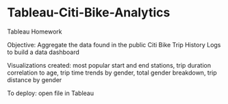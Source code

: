 # Tableau-Citi-Bike-Analytics
Tableau Homework

Objective: Aggregate the data found in the public Citi Bike Trip History Logs to build a data dashboard

Visualizations created: most popular start and end stations, trip duration correlation to age, trip time trends by gender, total gender breakdown, trip distance by gender

To deploy: open file in Tableau

